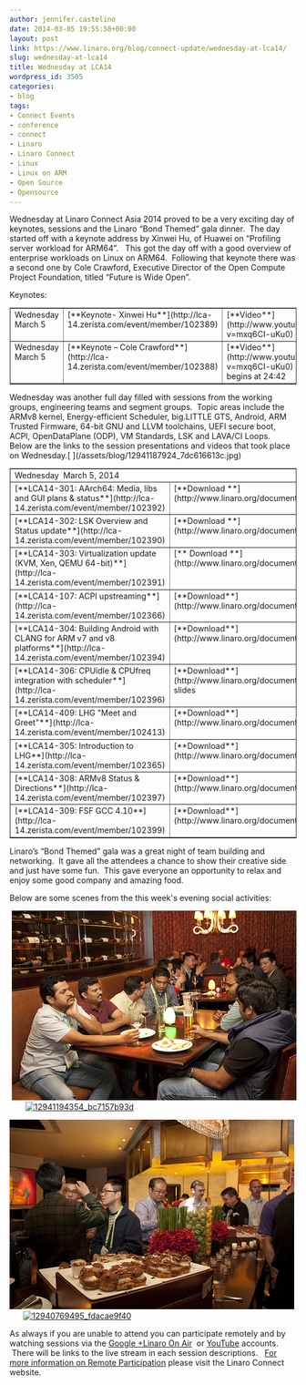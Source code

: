```yaml
---
author: jennifer.castelino
date: 2014-03-05 19:55:58+00:00
layout: post
link: https://www.linaro.org/blog/connect-update/wednesday-at-lca14/
slug: wednesday-at-lca14
title: Wednesday at LCA14
wordpress_id: 3505
categories:
- blog
tags:
- Connect Events
- conference
- connect
- Linaro
- Linaro Connect
- Linux
- Linux on ARM
- Open Source
- Opensource
---
```


Wednesday at Linaro Connect Asia 2014 proved to be a very exciting day of keynotes, sessions and the Linaro “Bond Themed” gala dinner.  The day started off with a keynote address by Xinwei Hu, of Huawei on “Profiling server workload for ARM64”.   This got the day off with a good overview of enterprise workloads on Linux on ARM64.  Following that keynote there was a second one by Cole Crawford, Executive Director of the Open Compute Project Foundation, titled “Future is Wide Open”.

Keynotes:
<table cellpadding="0" width="774" cellspacing="0" border="1" class="table responsive-table" >
<tbody >
<tr >

<td width="172" valign="top" markdown="1">
Wednesday March 5
</td>

<td width="248" valign="top" markdown="1">
[**Keynote- Xinwei Hu**](http://lca-14.zerista.com/event/member/102389)
</td>

<td width="160" valign="top" markdown="1">
[**Video**](http://www.youtube.com/watch?v=mxq6CI-uKu0)  (YouTube)
</td>

<td width="194" valign="top" markdown="1">
[**Video**** **](http://people.linaro.org/linaro-connect/lca14/videos/03-05-Wednesday/Wednesday%20Keynote%20-%20%2527Profiling%20server%20workload%20for%20ARM64%2527%20%2526%20%2527Cole%20Crawford%20Keynote%2527.mp4)(Linaro Server)
</td>
</tr>
<tr >

<td width="172" valign="top" markdown="1">
Wednesday March 5
</td>

<td width="248" valign="top" markdown="1">
[**Keynote – Cole Crawford**](http://lca-14.zerista.com/event/member/102388)
</td>

<td width="160" valign="top" markdown="1">
[**Video**](http://www.youtube.com/watch?v=mxq6CI-uKu0) (YouTube)* begins at 24:42
</td>

<td width="194" valign="top" markdown="1">
[**Video**](http://people.linaro.org/linaro-connect/lca14/videos/03-05-Wednesday/Wednesday%20Keynote%20-%20%2527Profiling%20server%20workload%20for%20ARM64%2527%20%2526%20%2527Cole%20Crawford%20Keynote%2527.mp4) (Linaro Server)* begins at 24:42
</td>
</tr>
</tbody>
</table>
Wednesday was another full day filled with sessions from the working groups, engineering teams and segment groups.  Topic areas include the ARMv8 kernel, Energy-efficient Scheduler, big.LITTLE GTS, Android, ARM Trusted Firmware, 64-bit GNU and LLVM toolchains, UEFI secure boot, ACPI, OpenDataPlane (ODP), VM Standards, LSK and LAVA/CI Loops.  Below are the links to the session presentations and videos that took place on Wednesday.[
](/assets/blog/12941187924_7dc616613c.jpg)
<table cellpadding="0" width="874" cellspacing="0" border="1" >
<tbody >
<tr >

<td colspan="4" width="874" valign="top" markdown="1">
Wednesday  March 5, 2014
</td>
</tr>
<tr >

<td width="268" valign="top" markdown="1">
[**LCA14-301: AArch64: Media, libs and GUI plans & status**](http://lca-14.zerista.com/event/member/102392)
</td>

<td width="175" valign="top" markdown="1">
[**Download **](http://www.linaro.org/documents/download/99f9812a5239175f07479c370f2f148a5314a5f589be6)slides
</td>

<td width="204" valign="top" markdown="1">
[**Video**](http://www.youtube.com/watch?v=CqbKJyLvcqI) (You Tube)
</td>

<td width="227" valign="top" markdown="1">
[**Video**** **](http://people.linaro.org/linaro-connect/lca14/videos/03-05-Wednesday/LCA14-301-%20AArch64-%20Media%252C%20libs%20and%20GUI%20plans%20%2526%20status.mp4)(Linaro Server)
</td>
</tr>
<tr >

<td width="268" valign="top" markdown="1">
[**LCA14-302: LSK Overview and Status update**](http://lca-14.zerista.com/event/member/102390)
</td>

<td width="175" valign="top" markdown="1">
[**Download **](http://www.linaro.org/documents/download/1f0cb91faa00393731e42fbd58a68443530d0bc728d94)slides
</td>

<td width="204" valign="top" markdown="1">
[**Video**](http://www.youtube.com/watch?v=C2iXPqSIxic) (You Tube)
</td>

<td width="227" valign="top" markdown="1">
[**Video**](http://people.linaro.org/linaro-connect/lca14/videos/03-05-Wednesday/LCA14-302-%20LSK%20Overview%20and%20Status%20update.mp4) (Linaro Server)
</td>
</tr>
<tr >

<td width="268" valign="top" markdown="1">
[**LCA14-303: Virtualization update (KVM, Xen, QEMU 64-bit)**](http://lca-14.zerista.com/event/member/102391)
</td>

<td width="175" valign="top" markdown="1">
[** Download **](http://www.linaro.org/documents/download/92b7dcfba6b8cd97dd976b20d20b2a0a5316345bd66d2)slides
</td>

<td width="204" valign="top" markdown="1">
[**Video**](http://www.youtube.com/watch?v=MflaJtYdKmc) (You Tube)
</td>

<td width="227" valign="top" markdown="1">
[**Video**](http://people.linaro.org/linaro-connect/lca14/videos/03-05-Wednesday/LCA14-303-%20Virtualization%20update%20%2528KVM%252C%20Xen%252C%20QEMU%2064-bit%2529.mp4) (Linaro Server)
</td>
</tr>
<tr >

<td width="268" valign="top" markdown="1">
[**LCA14-107: ACPI upstreaming**](http://lca-14.zerista.com/event/member/102366)
</td>

<td width="175" valign="top" markdown="1">
[**Download**](http://www.linaro.org/documents/download/3f93fcbf09ca9e15ea7b2987efaf18f4530f9716323ac) slides
</td>

<td width="204" valign="top" markdown="1">
[**Video**** **](http://www.youtube.com/watch?v=l3v14bgMpcc)(You Tube)
</td>

<td width="227" valign="top" markdown="1">
[**Video**](http://people.linaro.org/linaro-connect/lca14/videos/03-05-Wednesday/LCA14-107-%20ACPI%20upstreaming.mp4) (Linaro Server)
</td>
</tr>
<tr >

<td width="268" valign="top" markdown="1">
[**LCA14-304: Building Android with CLANG for ARM v7 and v8 platforms**](http://lca-14.zerista.com/event/member/102394)
</td>

<td width="175" valign="top" markdown="1">
[**Download**](http://www.linaro.org/documents/download/940699956e8235ba29ec5ba0ecfc4cee53163e420f209) slides
</td>

<td width="204" valign="top" markdown="1">
[**Video**](http://www.youtube.com/watch?v=xfzyvFCOPdA) (You Tube)
</td>

<td width="227" valign="top" markdown="1">
[**Video**](http://people.linaro.org/linaro-connect/lca14/videos/03-05-Wednesday/LCA14-304-%20Building%20Android%20with%20CLANG%20for%20ARM%20v7%20and%20v8%20platforms.mp4) (Linaro Server)
</td>
</tr>
<tr >

<td width="268" valign="top" markdown="1">
[**LCA14-306: CPUidle & CPUfreq integration with scheduler**](http://lca-14.zerista.com/event/member/102396)
</td>

<td width="175" valign="top" markdown="1">
[**Download**](http://www.linaro.org/documents/download/32a58e6375da6b6a714e5c99d0655ac8531697a2c3b69) slides
</td>

<td width="204" valign="top" markdown="1">
[**Video**](http://www.youtube.com/watch?v=Ug4uQEYwl5s) (You Tube)
</td>

<td width="227" valign="top" markdown="1">
[**Video**](http://people.linaro.org/linaro-connect/lca14/videos/03-05-Wednesday/LCA14-306-%20CPUidle%20%2526%20CPUfreq%20integration%20with%20scheduler.mp4) (Linaro Server)
</td>
</tr>
<tr >

<td width="268" valign="top" markdown="1">
[**LCA14-409: LHG "Meet and Greet"**](http://lca-14.zerista.com/event/member/102413)
</td>

<td width="175" valign="top" markdown="1">
[**Download**](http://www.linaro.org/documents/download/c823427ea5e84565d111baf3aaa29b57530d16ed3fff8) slides
</td>

<td width="204" valign="top" markdown="1">
No Video Available
</td>

<td width="227" valign="top" markdown="1">
No Video Available
</td>
</tr>
<tr >

<td width="268" valign="top" markdown="1">
[**LCA14-305: Introduction to LHG**](http://lca-14.zerista.com/event/member/102365)
</td>

<td width="175" valign="top" markdown="1">
[**Download**](http://www.linaro.org/documents/download/83861a3d1ef8e5b7384d7a2f49887e725310c8bc33ac2) slides
</td>

<td width="204" valign="top" markdown="1">
[**Video**](http://www.youtube.com/watch?v=slOyEFG8nvo) (You Tube)
</td>

<td width="227" valign="top" markdown="1">
[**Video**](http://people.linaro.org/linaro-connect/lca14/videos/03-05-Wednesday/LCA14-305-%20Introduction%20to%20LHG.mp4) (Linaro Server)
</td>
</tr>
<tr >

<td width="268" valign="top" markdown="1">
[**LCA14-308: ARMv8 Status & Directions**](http://lca-14.zerista.com/event/member/102397)
</td>

<td width="175" valign="top" markdown="1">
[**Download**](http://www.linaro.org/documents/download/37f5c01aace010048e2491f149a0379753163f0c567ab) slides
</td>

<td width="204" valign="top" markdown="1">
[**Video**](http://www.youtube.com/watch?v=eSmKRricnvA) (You Tube)
</td>

<td width="227" valign="top" markdown="1">
[**Video**](http://people.linaro.org/linaro-connect/lca14/videos/03-05-Wednesday/LCA14-308-%20ARMv8%20Status%20%2526%20Directions.mp4) (Linaro Server)
</td>
</tr>
<tr >

<td width="268" valign="top" markdown="1">
[**LCA14-309: FSF GCC 4.10**](http://lca-14.zerista.com/event/member/102399)
</td>

<td width="175" valign="top" markdown="1">
[**Download**](http://www.linaro.org/documents/download/aa83e28f8ca3b56d9bc1dfc880ee76d253163fda4ff20) slides
</td>

<td width="204" valign="top" markdown="1">
[**Video**](http://www.youtube.com/watch?v=2DR-0C8t3hk) (You Tube)
</td>

<td width="227" valign="top" markdown="1">
[**Video**](http://people.linaro.org/linaro-connect/lca14/videos/03-05-Wednesday/LCA14-309-%20FSF%20GCC%204.10.mp4) (Linaro Server)
</td>
</tr>
</tbody>
</table>
Linaro’s “Bond Themed” gala was a great night of team building and networking.  It gave all the attendees a chance to show their creative side and just have some fun.  This gave everyone an opportunity to relax and enjoy some good company and amazing food.

Below are some scenes from the this week's evening social activities:

 [![12941187924_7dc616613c](/assets/blog/12941187924_7dc616613c.jpg)](/assets/blog/12941187924_7dc616613c.jpg)       [![12941194354_bc7157b93d](/assets/blog/12941194354_bc7157b93d.jpg)](/assets/blog/12941194354_bc7157b93d.jpg)

[![12940899483_8f0455ebfb](/assets/blog/12940899483_8f0455ebfb.jpg)](/assets/blog/12940899483_8f0455ebfb.jpg)        [![12940769495_fdacae9f40](/assets/blog/12940769495_fdacae9f40.jpg)](/assets/blog/12940769495_fdacae9f40.jpg)

As always if you are unable to attend you can participate remotely and by watching sessions via the [Google +Linaro On Air](https://plus.google.com/u/0/116754366033915823792/posts)  or [YouTube](http://www.youtube.com/user/LinaroOnAir) accounts.  There will be links to the live stream in each session descriptions.   [For more information on Remote Participation](http://www.linaro.org/connect-lca14/schedule/remote-participation) please visit the Linaro Connect website.
